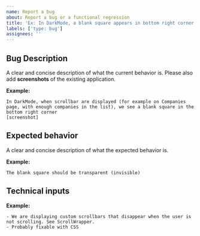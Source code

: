 ```yaml
---
name: Report a bug
about: Report a bug or a functional regression
title: 'Ex: In DarkMode, a blank square appears in bottom right corner while scrolling'
labels: ['type: bug']
assignees: ''
---
```


## Bug Description

A clear and concise description of what the current behavior is.
Please also add **screenshots** of the existing application.

**Example:**

```
In DarkMode, when scrollbar are displayed (for example on Companies page, with enough companies in the list), we see a blank square in the bottom right corner
[screenshot]
```

## Expected behavior

A clear and concise description of what the expected behavior is.

**Example:**

```
The blank square should be transparent (invisible)
```

## Technical inputs

**Example:**

```
- We are displaying custom scrollbars that disappear when the user is not scrolling. See ScrollWrapper.
- Probably fixable with CSS
```
